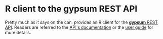 # R client to the gypsum REST API

Pretty much as it says on the can, provides an R client for the [**gypsum** REST API](https://github.com/ArtifactDB/gypsum-worker).
Readers are referred to the [API's documentation](https://gypsum-test.aaron-lun.workers.dev) or the [user guide](vignettes/userguide.Rmd) for more details.
